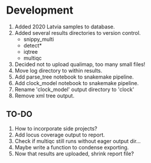 # Development

1. Added 2020 Latvia samples to database.
1. Added several results directories to version control.
    - snippy_multi
    - detect*
    - iqtree
    - multiqc
1. Decided not to upload qualimap, too many small files!
1. Move log directory to within results.
1. Add parse_tree notebook to snakemake pipeline.
1. Add clock_model notebook to snakemake pipeline.
1. Rename 'clock_model' output directory to 'clock'
1. Remove xml tree output.

## TO-DO

1. How to incorporate side projects?
1. Add locus coverage output to report.
1. Check if multiqc still runs without eager output dir...
1. Maybe write a function to condense exporting.
1. Now that results are uploaded, shrink report file?
